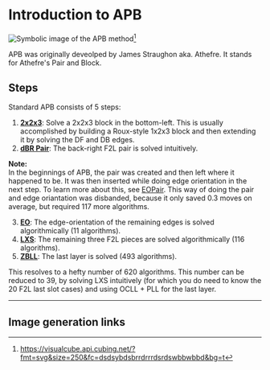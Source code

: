 # Introduction to APB
<image class="right" alt="Symbolic image of the APB method" src="/images/apb-icon.svg">[^apb-icon]

APB was originally deveolped by James Straughon aka. Athefre. It stands for Athefre's Pair and Block.
## Steps
Standard APB consists of 5 steps:
1. [**2x2x3**](tutorial/223.md): Solve a 2x2x3 block in the bottom-left. This is usually accomplished by building a Roux-style 1x2x3 block and then extending it by solving the DF and DB edges.
2. [**dBR Pair**](tutorial/pair.md): The back-right F2L pair is solved intuitively.

<div class="warning"><b>Note:</b><br>In the beginnings of APB, the pair was created and then left where it happened to be. It was then inserted while doing edge orientation in the next step. To learn more about this, see <a href="variations/eopair.md">EOPair</a>. This way of doing the pair and edge oriantation was disbanded, because it only saved 0.3 moves on average, but required 117 more algorithms.</div>

3. [**EO**](tutorial/eo.md): The edge-orientation of the remaining edges is solved algorithmically (11 algorithms).
4. [**LXS**](tutorial/lxs.md): The remaining three F2L pieces are solved algorithmically (116 algorithms).
5. [**ZBLL**](tutorial/zbll.md): The last layer is solved (493 algorithms).

This resolves to a hefty number of 620 algorithms. This number can be reduced to 39, by solving LXS intuitively (for which you do need to know the 20 F2L last slot cases) and using OCLL + PLL for the last layer.

<hr>

## Image generation links
[^apb-icon]: <https://visualcube.api.cubing.net/?fmt=svg&size=250&fc=dsdsybdsbrrdrrrdsrdswbbwbbd&bg=t>